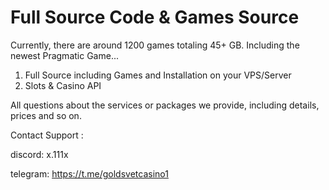 # Full Source Code & Games Source

Currently, there are around 1200 games totaling 45+ GB. Including the newest Pragmatic Game...

1. Full Source including Games and Installation on your VPS/Server
2. Slots & Casino API

All questions about the services or packages we provide, including details, prices and so on.

Contact Support :

discord: x.111x

telegram: https://t.me/goldsvetcasino1
